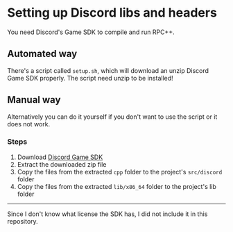 # Setting up Discord libs and headers
You need Discord's Game SDK to compile and run RPC++.
## Automated way
There's a script called `setup.sh`, which will download an unzip Discord Game SDK properly. The script need unzip to be installed!
## Manual way
Alternatively you can do it yourself if you don't want to use the script or it does not work.
### Steps
1. Download [Discord Game SDK](https://dl-game-sdk.discordapp.net/2.5.6/discord_game_sdk.zip)
1. Extract the downloaded zip file
1. Copy the files from the extracted `cpp` folder to the project's `src/discord` folder
2. Copy the files from the extracted `lib/x86_64` folder to the project's lib folder

---
Since I don't know what license the SDK has, I did not include it in this repository.